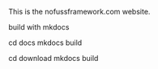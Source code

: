  This is the nofussframework.com website.
 
 build with mkdocs
 
 cd docs
 mkdocs build
 
 cd download
 mkdocs build